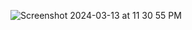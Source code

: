 ![Screenshot 2024-03-13 at 11 30 55 PM](https://github.com/adriancysvillegast/FogataGroup/assets/81894293/7f8b7fc0-9ae6-430e-8b0f-4465f4176e05)
